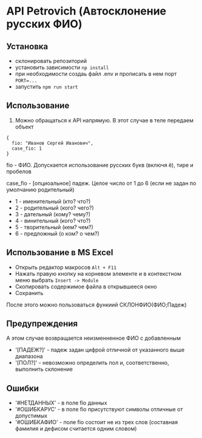 # API Petrovich (Автосклонение русских ФИО)

## Установка

- склонировать репозиторий
- установить зависимости `np install`
- при необходимости создаь файл .env и прописать в нем порт `PORT=...`
- запустить `npm run start`

## Использование

1. Можно обращаться к API напрямую.
   В этот случае в теле передаем объект

```
{
  fio: "Иванов Сергей Иванович",
  case_fio: 1
}
```

fio - ФИО. Допускается использование русских букв (включя ё), тире и пробелов

case_fio - [опциоальное] падеж. Целое число от 1 до 6 (если не задан по умолчанию родительный)

- 1 - именительный (кто? что?)
- 2 - родительный (кого? чего?)
- 3 - дательный (кому? чему?)
- 4 - винительный (кого? что?)
- 5 - творительный (кем? чем?)
- 6 - предложный (о ком? о чем?)

## Использование в MS Excel

- Открыть редактор макросов `Alt + F11`
- Нажать правую кнопку на корневом элементе и в контекстном меню выбрать `Insert -> Module`
- Скопировать содержимое файла в открывшееся окно
- Сохранить

После этого можно пользоваться функиий СКЛОНФИО(ФИО;Падеж)

## Предупреждения

А этом случае возвращается неизменненное ФИО с добавленным

- '[ПАДЕЖ?]' - падеж задан цифрой отличной от указанного выше диапазона
- '[ПОЛ?]' - невозможно определить пол и, соответственно, выполнить склонение

## Ошибки

- '#НЕТДАННЫХ' - в поле fio данных
- '#ОШИБКАРУС' - в поле fio присутствуют символы отличные от допустимых
- '#ОШИБКАФИО' - поле fio состоит не из трех слов (составная фамилия и дефисом считается одним словом)
